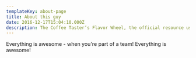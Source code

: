 ```yaml
---
templateKey: about-page
title: About this guy
date: 2016-12-17T15:04:10.000Z
description: The Coffee Taster’s Flavor Wheel, the official resource used by coffee tasters, has been revised for the first time this year.
---
```


Everything is awesome - when you're part of a team! Everything is awesome!